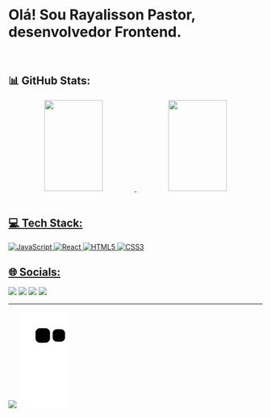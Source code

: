 # Olá! Sou Rayalisson Pastor, desenvolvedor Frontend.

<br>

## 📊 GitHub Stats:


<div align="center">
  <a href="https://github.com/rayalissonp">
  <img height="180em" width="48%" src="https://github-readme-stats.vercel.app/api?username=rayalissonp&show_icons=true&theme=tokyonight&include_all_commits=true&count_private=true"/>
  <img height="180em" width="48%" src="https://github-readme-stats.vercel.app/api/top-langs/?username=rayalissonp&layout=compact&langs_count=7&theme=tokyonight"/>
</div>
<br>

## 💻 Tech Stack:

![JavaScript](https://img.shields.io/badge/javascript-%23323330.svg?style=for-the-badge&logo=javascript&logoColor=%23F7DF1E) ![React](https://img.shields.io/badge/react-%2320232a.svg?style=for-the-badge&logo=react&logoColor=%2361DAFB) ![HTML5](https://img.shields.io/badge/html5-%23E34F26.svg?style=for-the-badge&logo=html5&logoColor=white) ![CSS3](https://img.shields.io/badge/css3-%231572B6.svg?style=for-the-badge&logo=css3&logoColor=white)

## 🌐 Socials:

<div> 
  <a href="https://www.instagram.com/rayalissonpm/" target="_blank"><img src="https://img.shields.io/badge/-Instagram-%23E4405F?style=for-the-badge&logo=instagram&logoColor=white" target="_blank"></a>
  <a href = "mailto:mrayalisson@gmail.com"><img src="https://img.shields.io/badge/-Gmail-%23333?style=for-the-badge&logo=gmail&logoColor=white" target="_blank"></a>
  <a href="https://www.linkedin.com/in/rayalisson-pastor-de-melo/" target="_blank"><img src="https://img.shields.io/badge/-LinkedIn-%230077B5?style=for-the-badge&logo=linkedin&logoColor=white" target="_blank"></a> 
  <a href="https://www.facebook.com/rayalisson.pastor" target="_blank"><img src="https://img.shields.io/badge/Facebook-1877F2?style=for-the-badge&logo=facebook&logoColor=white" target="_blank"{:target="_blank"}></a>
<br>

---
[![](https://visitcount.itsvg.in/api?id=RayalissonP&icon=0&color=4)](https://visitcount.itsvg.in)
![Snake animation](https://github.com/rafaballerini/rafaballerini/blob/output/github-contribution-grid-snake.svg)

</div>
